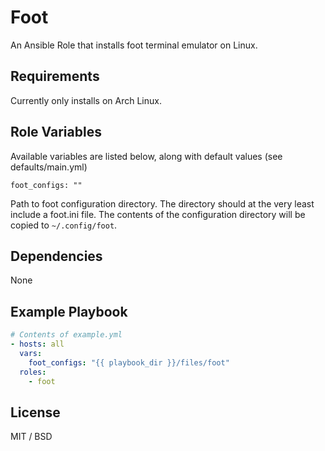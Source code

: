 Foot
====

An Ansible Role that installs foot terminal emulator on Linux.

Requirements
------------

Currently only installs on Arch Linux.

Role Variables
--------------

Available variables are listed below, along with default values (see defaults/main.yml)

    foot_configs: ""

Path to foot configuration directory. The directory should at the very least include a foot.ini file.
The contents of the configuration directory will be copied to `~/.config/foot`.

Dependencies
------------

None

Example Playbook
----------------

```yaml
# Contents of example.yml
- hosts: all
  vars:
    foot_configs: "{{ playbook_dir }}/files/foot"
  roles:
    - foot
```

License
-------

MIT / BSD
